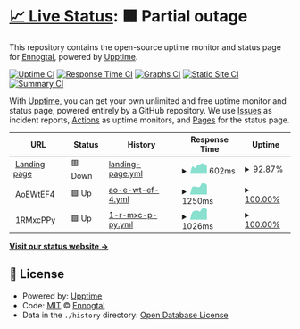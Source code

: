# [📈 Live Status](https://Ennogtal.github.io/upptime): <!--live status--> **🟧 Partial outage**

This repository contains the open-source uptime monitor and status page for [Ennogtal](https://ennogtal.com), powered by [Upptime](https://github.com/upptime/upptime).

[![Uptime CI](https://github.com/Ennogtal/upptime/workflows/Uptime%20CI/badge.svg)](https://github.com/Ennogtal/upptime/actions?query=workflow%3A%22Uptime+CI%22)
[![Response Time CI](https://github.com/Ennogtal/upptime/workflows/Response%20Time%20CI/badge.svg)](https://github.com/Ennogtal/upptime/actions?query=workflow%3A%22Response+Time+CI%22)
[![Graphs CI](https://github.com/Ennogtal/upptime/workflows/Graphs%20CI/badge.svg)](https://github.com/Ennogtal/upptime/actions?query=workflow%3A%22Graphs+CI%22)
[![Static Site CI](https://github.com/Ennogtal/upptime/workflows/Static%20Site%20CI/badge.svg)](https://github.com/Ennogtal/upptime/actions?query=workflow%3A%22Static+Site+CI%22)
[![Summary CI](https://github.com/Ennogtal/upptime/workflows/Summary%20CI/badge.svg)](https://github.com/Ennogtal/upptime/actions?query=workflow%3A%22Summary+CI%22)

With [Upptime](https://upptime.js.org), you can get your own unlimited and free uptime monitor and status page, powered entirely by a GitHub repository. We use [Issues](https://github.com/Ennogtal/upptime/issues) as incident reports, [Actions](https://github.com/Ennogtal/upptime/actions) as uptime monitors, and [Pages](https://Ennogtal.github.io/upptime) for the status page.

<!--start: status pages-->
<!-- This summary is generated by Upptime (https://github.com/upptime/upptime) -->
<!-- Do not edit this manually, your changes will be overwritten -->
<!-- prettier-ignore -->
| URL | Status | History | Response Time | Uptime |
| --- | ------ | ------- | ------------- | ------ |
| <img alt="" src="https://icons.duckduckgo.com/ip3/ennogtal.com.ico" height="13"> [Landing page](https://ennogtal.com) | 🟥 Down | [landing-page.yml](https://github.com/ennogtal/upptime/commits/HEAD/history/landing-page.yml) | <details><summary><img alt="Response time graph" src="./graphs/landing-page/response-time-week.png" height="20"> 602ms</summary><br><a href="https://Ennogtal.github.io/upptime/history/landing-page"><img alt="Response time 707" src="https://img.shields.io/endpoint?url=https%3A%2F%2Fraw.githubusercontent.com%2Fennogtal%2Fupptime%2FHEAD%2Fapi%2Flanding-page%2Fresponse-time.json"></a><br><a href="https://Ennogtal.github.io/upptime/history/landing-page"><img alt="24-hour response time 132" src="https://img.shields.io/endpoint?url=https%3A%2F%2Fraw.githubusercontent.com%2Fennogtal%2Fupptime%2FHEAD%2Fapi%2Flanding-page%2Fresponse-time-day.json"></a><br><a href="https://Ennogtal.github.io/upptime/history/landing-page"><img alt="7-day response time 602" src="https://img.shields.io/endpoint?url=https%3A%2F%2Fraw.githubusercontent.com%2Fennogtal%2Fupptime%2FHEAD%2Fapi%2Flanding-page%2Fresponse-time-week.json"></a><br><a href="https://Ennogtal.github.io/upptime/history/landing-page"><img alt="30-day response time 691" src="https://img.shields.io/endpoint?url=https%3A%2F%2Fraw.githubusercontent.com%2Fennogtal%2Fupptime%2FHEAD%2Fapi%2Flanding-page%2Fresponse-time-month.json"></a><br><a href="https://Ennogtal.github.io/upptime/history/landing-page"><img alt="1-year response time 707" src="https://img.shields.io/endpoint?url=https%3A%2F%2Fraw.githubusercontent.com%2Fennogtal%2Fupptime%2FHEAD%2Fapi%2Flanding-page%2Fresponse-time-year.json"></a></details> | <details><summary><a href="https://Ennogtal.github.io/upptime/history/landing-page">92.87%</a></summary><a href="https://Ennogtal.github.io/upptime/history/landing-page"><img alt="All-time uptime 99.18%" src="https://img.shields.io/endpoint?url=https%3A%2F%2Fraw.githubusercontent.com%2Fennogtal%2Fupptime%2FHEAD%2Fapi%2Flanding-page%2Fuptime.json"></a><br><a href="https://Ennogtal.github.io/upptime/history/landing-page"><img alt="24-hour uptime 50.08%" src="https://img.shields.io/endpoint?url=https%3A%2F%2Fraw.githubusercontent.com%2Fennogtal%2Fupptime%2FHEAD%2Fapi%2Flanding-page%2Fuptime-day.json"></a><br><a href="https://Ennogtal.github.io/upptime/history/landing-page"><img alt="7-day uptime 92.87%" src="https://img.shields.io/endpoint?url=https%3A%2F%2Fraw.githubusercontent.com%2Fennogtal%2Fupptime%2FHEAD%2Fapi%2Flanding-page%2Fuptime-week.json"></a><br><a href="https://Ennogtal.github.io/upptime/history/landing-page"><img alt="30-day uptime 98.36%" src="https://img.shields.io/endpoint?url=https%3A%2F%2Fraw.githubusercontent.com%2Fennogtal%2Fupptime%2FHEAD%2Fapi%2Flanding-page%2Fuptime-month.json"></a><br><a href="https://Ennogtal.github.io/upptime/history/landing-page"><img alt="1-year uptime 99.18%" src="https://img.shields.io/endpoint?url=https%3A%2F%2Fraw.githubusercontent.com%2Fennogtal%2Fupptime%2FHEAD%2Fapi%2Flanding-page%2Fuptime-year.json"></a></details>
| <img alt="" src="https://icons.duckduckgo.com/ip3/null.ico" height="13"> AoEWtEF4 | 🟩 Up | [ao-e-wt-ef-4.yml](https://github.com/ennogtal/upptime/commits/HEAD/history/ao-e-wt-ef-4.yml) | <details><summary><img alt="Response time graph" src="./graphs/ao-e-wt-ef-4/response-time-week.png" height="20"> 1250ms</summary><br><a href="https://Ennogtal.github.io/upptime/history/ao-e-wt-ef-4"><img alt="Response time 2301" src="https://img.shields.io/endpoint?url=https%3A%2F%2Fraw.githubusercontent.com%2Fennogtal%2Fupptime%2FHEAD%2Fapi%2Fao-e-wt-ef-4%2Fresponse-time.json"></a><br><a href="https://Ennogtal.github.io/upptime/history/ao-e-wt-ef-4"><img alt="24-hour response time 985" src="https://img.shields.io/endpoint?url=https%3A%2F%2Fraw.githubusercontent.com%2Fennogtal%2Fupptime%2FHEAD%2Fapi%2Fao-e-wt-ef-4%2Fresponse-time-day.json"></a><br><a href="https://Ennogtal.github.io/upptime/history/ao-e-wt-ef-4"><img alt="7-day response time 1250" src="https://img.shields.io/endpoint?url=https%3A%2F%2Fraw.githubusercontent.com%2Fennogtal%2Fupptime%2FHEAD%2Fapi%2Fao-e-wt-ef-4%2Fresponse-time-week.json"></a><br><a href="https://Ennogtal.github.io/upptime/history/ao-e-wt-ef-4"><img alt="30-day response time 2301" src="https://img.shields.io/endpoint?url=https%3A%2F%2Fraw.githubusercontent.com%2Fennogtal%2Fupptime%2FHEAD%2Fapi%2Fao-e-wt-ef-4%2Fresponse-time-month.json"></a><br><a href="https://Ennogtal.github.io/upptime/history/ao-e-wt-ef-4"><img alt="1-year response time 2301" src="https://img.shields.io/endpoint?url=https%3A%2F%2Fraw.githubusercontent.com%2Fennogtal%2Fupptime%2FHEAD%2Fapi%2Fao-e-wt-ef-4%2Fresponse-time-year.json"></a></details> | <details><summary><a href="https://Ennogtal.github.io/upptime/history/ao-e-wt-ef-4">100.00%</a></summary><a href="https://Ennogtal.github.io/upptime/history/ao-e-wt-ef-4"><img alt="All-time uptime 99.80%" src="https://img.shields.io/endpoint?url=https%3A%2F%2Fraw.githubusercontent.com%2Fennogtal%2Fupptime%2FHEAD%2Fapi%2Fao-e-wt-ef-4%2Fuptime.json"></a><br><a href="https://Ennogtal.github.io/upptime/history/ao-e-wt-ef-4"><img alt="24-hour uptime 100.00%" src="https://img.shields.io/endpoint?url=https%3A%2F%2Fraw.githubusercontent.com%2Fennogtal%2Fupptime%2FHEAD%2Fapi%2Fao-e-wt-ef-4%2Fuptime-day.json"></a><br><a href="https://Ennogtal.github.io/upptime/history/ao-e-wt-ef-4"><img alt="7-day uptime 100.00%" src="https://img.shields.io/endpoint?url=https%3A%2F%2Fraw.githubusercontent.com%2Fennogtal%2Fupptime%2FHEAD%2Fapi%2Fao-e-wt-ef-4%2Fuptime-week.json"></a><br><a href="https://Ennogtal.github.io/upptime/history/ao-e-wt-ef-4"><img alt="30-day uptime 99.80%" src="https://img.shields.io/endpoint?url=https%3A%2F%2Fraw.githubusercontent.com%2Fennogtal%2Fupptime%2FHEAD%2Fapi%2Fao-e-wt-ef-4%2Fuptime-month.json"></a><br><a href="https://Ennogtal.github.io/upptime/history/ao-e-wt-ef-4"><img alt="1-year uptime 99.80%" src="https://img.shields.io/endpoint?url=https%3A%2F%2Fraw.githubusercontent.com%2Fennogtal%2Fupptime%2FHEAD%2Fapi%2Fao-e-wt-ef-4%2Fuptime-year.json"></a></details>
| <img alt="" src="https://icons.duckduckgo.com/ip3/null.ico" height="13"> 1RMxcPPy | 🟩 Up | [1-r-mxc-p-py.yml](https://github.com/ennogtal/upptime/commits/HEAD/history/1-r-mxc-p-py.yml) | <details><summary><img alt="Response time graph" src="./graphs/1-r-mxc-p-py/response-time-week.png" height="20"> 1026ms</summary><br><a href="https://Ennogtal.github.io/upptime/history/1-r-mxc-p-py"><img alt="Response time 1631" src="https://img.shields.io/endpoint?url=https%3A%2F%2Fraw.githubusercontent.com%2Fennogtal%2Fupptime%2FHEAD%2Fapi%2F1-r-mxc-p-py%2Fresponse-time.json"></a><br><a href="https://Ennogtal.github.io/upptime/history/1-r-mxc-p-py"><img alt="24-hour response time 897" src="https://img.shields.io/endpoint?url=https%3A%2F%2Fraw.githubusercontent.com%2Fennogtal%2Fupptime%2FHEAD%2Fapi%2F1-r-mxc-p-py%2Fresponse-time-day.json"></a><br><a href="https://Ennogtal.github.io/upptime/history/1-r-mxc-p-py"><img alt="7-day response time 1026" src="https://img.shields.io/endpoint?url=https%3A%2F%2Fraw.githubusercontent.com%2Fennogtal%2Fupptime%2FHEAD%2Fapi%2F1-r-mxc-p-py%2Fresponse-time-week.json"></a><br><a href="https://Ennogtal.github.io/upptime/history/1-r-mxc-p-py"><img alt="30-day response time 1631" src="https://img.shields.io/endpoint?url=https%3A%2F%2Fraw.githubusercontent.com%2Fennogtal%2Fupptime%2FHEAD%2Fapi%2F1-r-mxc-p-py%2Fresponse-time-month.json"></a><br><a href="https://Ennogtal.github.io/upptime/history/1-r-mxc-p-py"><img alt="1-year response time 1631" src="https://img.shields.io/endpoint?url=https%3A%2F%2Fraw.githubusercontent.com%2Fennogtal%2Fupptime%2FHEAD%2Fapi%2F1-r-mxc-p-py%2Fresponse-time-year.json"></a></details> | <details><summary><a href="https://Ennogtal.github.io/upptime/history/1-r-mxc-p-py">100.00%</a></summary><a href="https://Ennogtal.github.io/upptime/history/1-r-mxc-p-py"><img alt="All-time uptime 99.76%" src="https://img.shields.io/endpoint?url=https%3A%2F%2Fraw.githubusercontent.com%2Fennogtal%2Fupptime%2FHEAD%2Fapi%2F1-r-mxc-p-py%2Fuptime.json"></a><br><a href="https://Ennogtal.github.io/upptime/history/1-r-mxc-p-py"><img alt="24-hour uptime 100.00%" src="https://img.shields.io/endpoint?url=https%3A%2F%2Fraw.githubusercontent.com%2Fennogtal%2Fupptime%2FHEAD%2Fapi%2F1-r-mxc-p-py%2Fuptime-day.json"></a><br><a href="https://Ennogtal.github.io/upptime/history/1-r-mxc-p-py"><img alt="7-day uptime 100.00%" src="https://img.shields.io/endpoint?url=https%3A%2F%2Fraw.githubusercontent.com%2Fennogtal%2Fupptime%2FHEAD%2Fapi%2F1-r-mxc-p-py%2Fuptime-week.json"></a><br><a href="https://Ennogtal.github.io/upptime/history/1-r-mxc-p-py"><img alt="30-day uptime 99.76%" src="https://img.shields.io/endpoint?url=https%3A%2F%2Fraw.githubusercontent.com%2Fennogtal%2Fupptime%2FHEAD%2Fapi%2F1-r-mxc-p-py%2Fuptime-month.json"></a><br><a href="https://Ennogtal.github.io/upptime/history/1-r-mxc-p-py"><img alt="1-year uptime 99.76%" src="https://img.shields.io/endpoint?url=https%3A%2F%2Fraw.githubusercontent.com%2Fennogtal%2Fupptime%2FHEAD%2Fapi%2F1-r-mxc-p-py%2Fuptime-year.json"></a></details>

<!--end: status pages-->

[**Visit our status website →**](https://Ennogtal.github.io/upptime)

## 📄 License

- Powered by: [Upptime](https://github.com/upptime/upptime)
- Code: [MIT](./LICENSE) © [Ennogtal](https://ennogtal.com)
- Data in the `./history` directory: [Open Database License](https://opendatacommons.org/licenses/odbl/1-0/)
